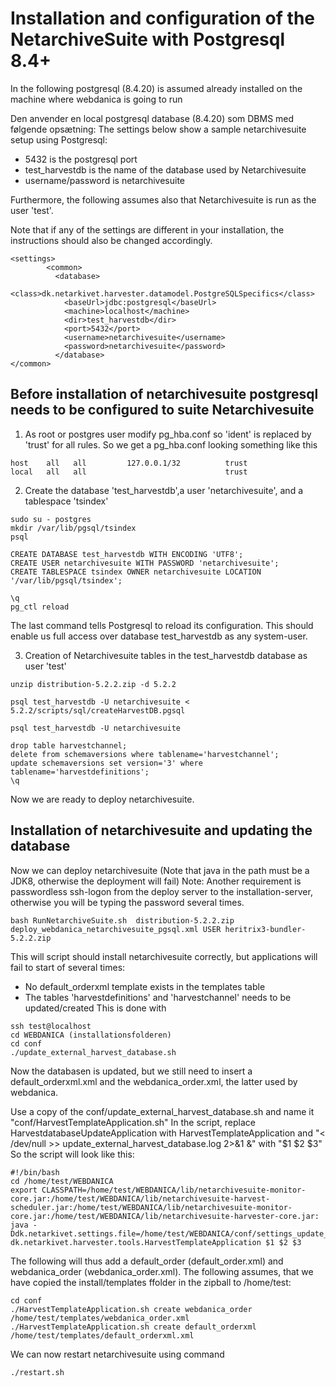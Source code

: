 # Installation and configuration of the NetarchiveSuite with Postgresql 8.4+

In the following postgresql (8.4.20) is assumed already installed on the machine where webdanica is going to run

Den anvender en local postgresql database (8.4.20) som DBMS med følgende opsætning:
The settings below show a sample netarchivesuite setup using Postgresql:
 * 5432 is the postgresql port
 * test_harvestdb is the name of the database used by Netarchivesuite
 * username/password is netarchivesuite

Furthermore, the following assumes also that Netarchivesuite is run as the user 'test'.

Note that if any of the settings are different in your installation, the instructions should also be changed accordingly.

```
<settings>
        <common>
          <database>
            <class>dk.netarkivet.harvester.datamodel.PostgreSQLSpecifics</class>
            <baseUrl>jdbc:postgresql</baseUrl>
            <machine>localhost</machine>
            <dir>test_harvestdb</dir>
            <port>5432</port>
            <username>netarchivesuite</username>
            <password>netarchivesuite</password>
          </database>       
</common>
```
## Before installation of netarchivesuite postgresql needs to be configured to suite Netarchivesuite

1) As root or postgres user modify pg_hba.conf so 'ident' is replaced by 'trust' for all rules.
So we get a pg_hba.conf looking something like this
```
host    all   all         127.0.0.1/32          trust
local   all   all                               trust
```

2) Create the database 'test_harvestdb',a user 'netarchivesuite', and a tablespace 'tsindex' 
```
sudo su - postgres
mkdir /var/lib/pgsql/tsindex
psql

CREATE DATABASE test_harvestdb WITH ENCODING 'UTF8';
CREATE USER netarchivesuite WITH PASSWORD 'netarchivesuite';
CREATE TABLESPACE tsindex OWNER netarchivesuite LOCATION '/var/lib/pgsql/tsindex';

\q
pg_ctl reload
```
The last command tells Postgresql to reload its configuration.
This should enable us full access over database test_harvestdb as any system-user.

3) Creation of Netarchivesuite tables in the test_harvestdb database as user 'test'
```
unzip distribution-5.2.2.zip -d 5.2.2

psql test_harvestdb -U netarchivesuite < 5.2.2/scripts/sql/createHarvestDB.pgsql

psql test_harvestdb -U netarchivesuite

drop table harvestchannel;
delete from schemaversions where tablename='harvestchannel';
update schemaversions set version='3' where tablename='harvestdefinitions';
\q
```
Now we are ready to deploy netarchivesuite.

## Installation of netarchivesuite and updating the database
Now we can deploy netarchivesuite (Note that java in the path must be a JDK8, otherwise the deployment will fail)
Note: Another requirement is passwordless ssh-logon from the deploy server to the installation-server, otherwise you will be typing the password several times.
```
bash RunNetarchiveSuite.sh  distribution-5.2.2.zip deploy_webdanica_netarchivesuite_pgsql.xml USER heritrix3-bundler-5.2.2.zip 
```
This will script should install netarchivesuite correctly, but applications will fail to start of several times:
 * No default_orderxml template exists in the templates table
 * The tables 'harvestdefinitions' and 'harvestchannel' needs to be updated/created
This is done with
```
ssh test@localhost
cd WEBDANICA (installationsfolderen)
cd conf 
./update_external_harvest_database.sh
```
Now the databasen is updated, but we still need to insert a default_orderxml.xml and the webdanica_order.xml, the latter used by webdanica.

Use a copy of the conf/update_external_harvest_database.sh and name it "conf/HarvestTemplateApplication.sh"
In the script, replace HarvestdatabaseUpdateApplication with HarvestTemplateApplication
and "< /dev/null >> update_external_harvest_database.log 2>&1 &" with "$1 $2 $3"
So the script will look like this:
```
#!/bin/bash
cd /home/test/WEBDANICA
export CLASSPATH=/home/test/WEBDANICA/lib/netarchivesuite-monitor-core.jar:/home/test/WEBDANICA/lib/netarchivesuite-harvest-scheduler.jar:/home/test/WEBDANICA/lib/netarchivesuite-monitor-core.jar:/home/test/WEBDANICA/lib/netarchivesuite-harvester-core.jar:
java -Ddk.netarkivet.settings.file=/home/test/WEBDANICA/conf/settings_update_external_harvest_database.xml dk.netarkivet.harvester.tools.HarvestTemplateApplication $1 $2 $3
```
The following will thus add a default_order (default_order.xml) and webdanica_order (webdanica_order.xml). The following assumes, that we have copied the install/templates ffolder in the zipball to /home/test:
```
cd conf
./HarvestTemplateApplication.sh create webdanica_order /home/test/templates/webdanica_order.xml
./HarvestTemplateApplication.sh create default_orderxml /home/test/templates/default_orderxml.xml
```

We can now restart netarchivesuite using command
```
./restart.sh
```

